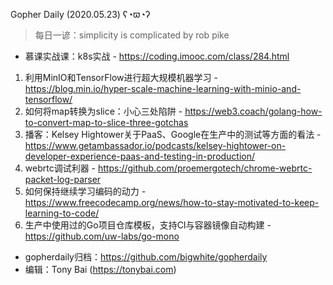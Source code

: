 Gopher Daily (2020.05.23) ʕ◔ϖ◔ʔ

>每日一谚：simplicity is complicated by rob pike

* 慕课实战课：k8s实战 - https://coding.imooc.com/class/284.html

1. 利用MinIO和TensorFlow进行超大规模机器学习 - https://blog.min.io/hyper-scale-machine-learning-with-minio-and-tensorflow/
2. 如何将map转换为slice：小心三处陷阱 - https://web3.coach/golang-how-to-convert-map-to-slice-three-gotchas
3. 播客：Kelsey Hightower关于PaaS、Google在生产中的测试等方面的看法 - https://www.getambassador.io/podcasts/kelsey-hightower-on-developer-experience-paas-and-testing-in-production/
4. webrtc调试利器 - https://github.com/proemergotech/chrome-webrtc-packet-log-parser
5. 如何保持继续学习编码的动力 - https://www.freecodecamp.org/news/how-to-stay-motivated-to-keep-learning-to-code/
6. 生产中使用过的Go项目仓库模板，支持CI与容器镜像自动构建 - https://github.com/uw-labs/go-mono

* gopherdaily归档：https://github.com/bigwhite/gopherdaily
* 编辑：Tony Bai (https://tonybai.com)
